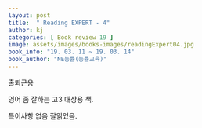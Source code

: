 ```yaml
---
layout: post
title:  " Reading EXPERT - 4"
author: kj
categories: [ Book review 19 ]
image: assets/images/books-images/readingExpert04.jpg
book_info: "19. 03. 11 ~ 19. 03. 14"
book_author: "NE능률(능률교육)"
---
```

출퇴근용

영어 좀 잘하는 고3 대상용 책.

특이사항 없음 잘읽었음.
